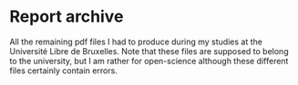 # Report archive 
All the remaining pdf files I had to produce during my studies at the Université Libre de Bruxelles.
Note that these files are supposed to belong to the university, but I am rather for open-science although these different files certainly contain errors.
